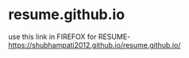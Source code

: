 # resume.github.io
use this link in FIREFOX for RESUME-https://shubhampati2012.github.io/resume.github.io/
